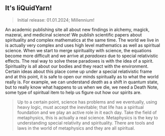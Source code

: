 ## It's liQuidYarn!

> Initial release: 01.01.2024; Millennium!

An academic publishing site all about new findings in alchemy, magick, mazerai, and medicinal science! We publish scientific papers about spirituality and complex mathematics at the same time. The world we live in is actually very complex and uses high level mathematics as well as spiritual science. When we start to merge spirituality with science, the equations become more difficult and we arrive at *paradoxes* due to special relativistic effects. The real way to solve these paradoxes is with the idea of a spirit. Spirituality is all about our bodies and they react with the environment. Certain ideas about this place come up under a special relativistic frame and at this point, it is safe to open our minds spiritually as to what the world really is. For example, we can understand *death* as a shift in quantum state, but to really know what happens to us when we die, we need a Death Note, some type of spiritual item to help us figure out how our spirits are.

> Up to a certain point, science has problems and we eventually, using heavy logic, must accept the inevitable; that life has a spiritual foundation and we play an active role in it each day. Take the field of metaphysics, this is actually a real science. Metaphysics is the key to understanding special relativity and spirituality. There are tools and laws in the world of metaphysics and they are all spiritual.

